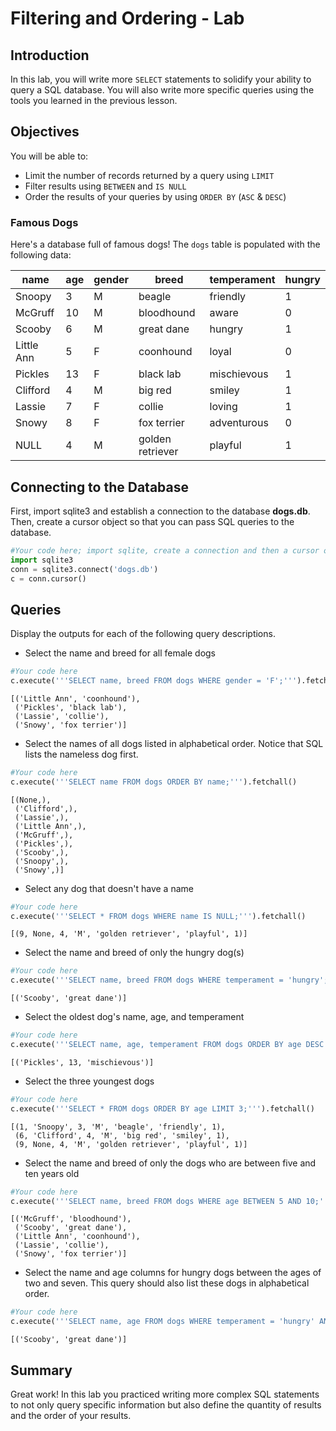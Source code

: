 
# Filtering and Ordering - Lab


## Introduction
In this lab, you will write more `SELECT` statements to solidify your ability to query a SQL database. You will also write more specific queries using the tools you learned in the previous lesson.

## Objectives
You will be able to:
* Limit the number of records returned by a query using `LIMIT`
* Filter results using `BETWEEN` and `IS NULL`
* Order the results of your queries by using `ORDER BY` (`ASC` & `DESC`)

### Famous Dogs

Here's a database full of famous dogs!  The `dogs` table is populated with the following data:

|name      |age    |gender |breed           |temperament|hungry |
|----------|-------|-------|----------------|-----------|-------|
|Snoopy    |3      |M      |beagle          |friendly   |1      |
|McGruff   |10     |M      |bloodhound      |aware      |0      |
|Scooby    |6      |M      |great dane      |hungry     |1      |
|Little Ann|5      |F      |coonhound       |loyal      |0      |
|Pickles   |13     |F      |black lab       |mischievous|1      |
|Clifford  |4      |M      |big red         |smiley     |1      |
|Lassie    |7      |F      |collie          |loving     |1      |
|Snowy     |8      |F      |fox terrier     |adventurous|0      |
|NULL      |4      |M      |golden retriever|playful    |1      |

## Connecting to the Database

First, import sqlite3 and establish a connection to the database **dogs.db**. Then, create a cursor object so that you can pass SQL queries to the database.


```python
#Your code here; import sqlite, create a connection and then a cursor object.
import sqlite3 
conn = sqlite3.connect('dogs.db')
c = conn.cursor()
```

## Queries

Display the outputs for each of the following query descriptions.

* Select the name and breed for all female dogs


```python
#Your code here
c.execute('''SELECT name, breed FROM dogs WHERE gender = 'F';''').fetchall()
```




    [('Little Ann', 'coonhound'),
     ('Pickles', 'black lab'),
     ('Lassie', 'collie'),
     ('Snowy', 'fox terrier')]



* Select the names of all dogs listed in alphabetical order.  Notice that SQL lists the nameless dog first.


```python
#Your code here
c.execute('''SELECT name FROM dogs ORDER BY name;''').fetchall()
```




    [(None,),
     ('Clifford',),
     ('Lassie',),
     ('Little Ann',),
     ('McGruff',),
     ('Pickles',),
     ('Scooby',),
     ('Snoopy',),
     ('Snowy',)]



* Select any dog that doesn't have a name


```python
#Your code here
c.execute('''SELECT * FROM dogs WHERE name IS NULL;''').fetchall()
```




    [(9, None, 4, 'M', 'golden retriever', 'playful', 1)]



* Select the name and breed of only the hungry dog(s)


```python
#Your code here
c.execute('''SELECT name, breed FROM dogs WHERE temperament = 'hungry';''').fetchall()
```




    [('Scooby', 'great dane')]



* Select the oldest dog's name, age, and temperament


```python
#Your code here
c.execute('''SELECT name, age, temperament FROM dogs ORDER BY age DESC LIMIT 1;''').fetchall()
```




    [('Pickles', 13, 'mischievous')]



* Select the three youngest dogs


```python
#Your code here
c.execute('''SELECT * FROM dogs ORDER BY age LIMIT 3;''').fetchall()
```




    [(1, 'Snoopy', 3, 'M', 'beagle', 'friendly', 1),
     (6, 'Clifford', 4, 'M', 'big red', 'smiley', 1),
     (9, None, 4, 'M', 'golden retriever', 'playful', 1)]



* Select the name and breed of only the dogs who are between five and ten years old


```python
#Your code here
c.execute('''SELECT name, breed FROM dogs WHERE age BETWEEN 5 AND 10;''').fetchall()
```




    [('McGruff', 'bloodhound'),
     ('Scooby', 'great dane'),
     ('Little Ann', 'coonhound'),
     ('Lassie', 'collie'),
     ('Snowy', 'fox terrier')]



* Select the name and age columns for hungry dogs between the ages of two and seven.  This query should also list these dogs in alphabetical order.


```python
#Your code here
c.execute('''SELECT name, age FROM dogs WHERE temperament = 'hungry' AND age BETWEEN 2 AND 7 ORDER BY name;''').fetchall()
```




    [('Scooby', 'great dane')]



## Summary

Great work! In this lab you practiced writing more complex SQL statements to not only query specific information but also define the quantity of results and the order of your results. 
